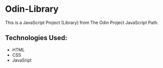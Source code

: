 # Odin-Library
This is a JavaScript Project (Library) from The Odin Project JavaScript Path.

## Technologies Used:
- HTML
- CSS
- JavaSript
